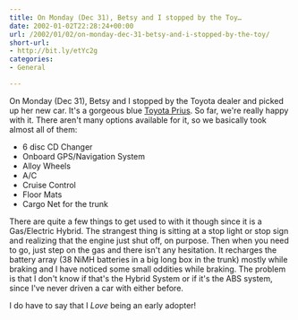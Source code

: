```yaml
---
title: On Monday (Dec 31), Betsy and I stopped by the Toy…
date: 2002-01-02T22:28:24+00:00
url: /2002/01/02/on-monday-dec-31-betsy-and-i-stopped-by-the-toy/
short-url:
- http://bit.ly/etYc2g
categories:
- General

---
```

On Monday (Dec 31), Betsy and I stopped by the Toyota dealer and picked up her new car. It's a gorgeous blue [Toyota Prius](http://prius.toyota.com). So far, we're really happy with it. There aren't many options available for it, so we basically took almost all of them:

 - 6 disc CD Changer
 - Onboard GPS/Navigation System
 - Alloy Wheels
 - A/C
 - Cruise Control
 - Floor Mats
 - Cargo Net for the trunk

There are quite a few things to get used to with it though since it is a Gas/Electric Hybrid. The strangest thing is sitting at a stop light or stop sign and realizing that the engine just shut off, on purpose. Then when you need to go, just step on the gas and there isn't any hesitation. It recharges the battery array (38 NiMH batteries in a big long box in the trunk) mostly while braking and I have noticed some small oddities while braking. The problem is that I don't know if that's the Hybrid System or if it's the ABS system, since I've never driven a car with either before.

I do have to say that I _Love_ being an early adopter!